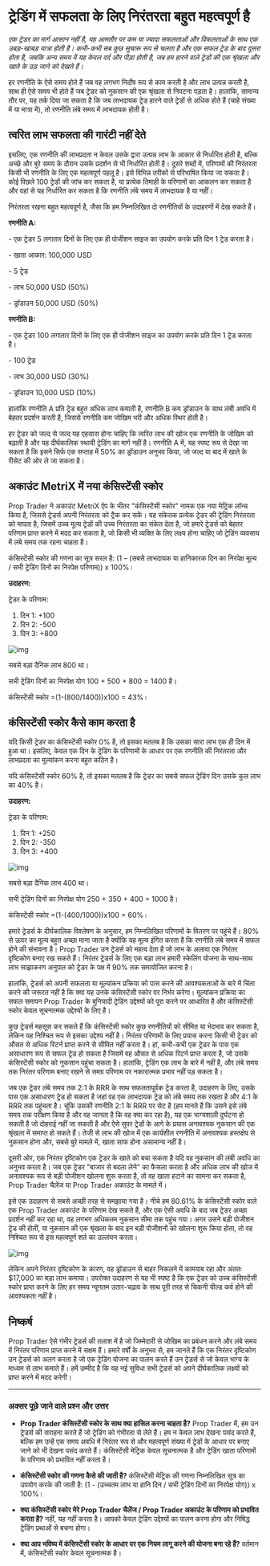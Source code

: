 # ट्रेडिंग में सफलता के लिए निरंतरता बहुत महत्वपूर्ण है

_एक ट्रेडर का मार्ग आसान नहीं है, यह आमतौर पर कम या ज्यादा सफलताओं और विफलताओं के साथ एक उबड़-खाबड़ यात्रा होती है। कभी-कभी सब कुछ सुचारू रूप से चलता है और एक सफल ट्रेड के बाद दूसरा होता है, जबकि अन्य समय में यह केवल दर्द और पीड़ा होती है, जब हम हारने वाले ट्रेडों की एक श्रृंखला और खाते के उड़ जाने को देखते हैं।_

हर रणनीति के ऐसे समय होते हैं जब वह लगभग निर्दोष रूप से काम करती है और लाभ उत्पन्न करती है, साथ ही ऐसे समय भी होते हैं जब ट्रेडर को नुकसान की एक श्रृंखला से निपटना पड़ता है। हालांकि, सामान्य तौर पर, यह तर्क दिया जा सकता है कि जब लाभदायक ट्रेड हारने वाले ट्रेडों से अधिक होते हैं (चाहे संख्या में या मात्रा में), तो रणनीति लंबे समय में लाभदायक होती है।

## त्वरित लाभ सफलता की गारंटी नहीं देते

इसलिए, एक रणनीति की लाभप्रदता न केवल उसके द्वारा उत्पन्न लाभ के आकार से निर्धारित होती है, बल्कि अच्छे और बुरे समय के दौरान उसके प्रदर्शन से भी निर्धारित होती है। दूसरे शब्दों में, परिणामों की निरंतरता किसी भी रणनीति के लिए एक महत्वपूर्ण पहलू है। इसे विभिन्न तरीकों से परिभाषित किया जा सकता है। कोई पिछले 100 ट्रेडों की जांच कर सकता है, या प्रत्येक तिमाही के परिणामों का आकलन कर सकता है और वहां से यह निर्धारित कर सकता है कि रणनीति लंबे समय में लाभदायक है या नहीं।

निरंतरता रखना बहुत महत्वपूर्ण है, जैसा कि हम निम्नलिखित दो रणनीतियों के उदाहरणों में देख सकते हैं।

**रणनीति A:**

\- एक ट्रेडर 5 लगातार दिनों के लिए एक ही पोजीशन साइज का उपयोग करके प्रति दिन 1 ट्रेड करता है।

\- खाता आकार: 100,000 USD

\- 5 ट्रेड

\- लाभ 50,000 USD (50%)

\- ड्रॉडाउन 50,000 USD (50%)

**रणनीति B:**

\- एक ट्रेडर 100 लगातार दिनों के लिए एक ही पोजीशन साइज का उपयोग करके प्रति दिन 1 ट्रेड करता है।

\- 100 ट्रेड

\- लाभ 30,000 USD (30%)

\- ड्रॉडाउन 10,000 USD (10%)

हालांकि रणनीति A प्रति ट्रेड बहुत अधिक लाभ कमाती है, रणनीति B कम ड्रॉडाउन के साथ लंबी अवधि में बेहतर प्रदर्शन करती है, जिससे रणनीति कम जोखिम भरी और अधिक स्थिर होती है।

हर ट्रेडर को जल्द से जल्द यह एहसास होना चाहिए कि त्वरित लाभ की खोज एक रणनीति के जोखिम को बढ़ाती है और यह दीर्घकालिक स्थायी ट्रेडिंग का मार्ग नहीं है। रणनीति A में, यह स्पष्ट रूप से देखा जा सकता है कि इसने सिर्फ एक सप्ताह में 50% का ड्रॉडाउन अनुभव किया, जो जल्द या बाद में खाते के रीसेट की ओर ले जा सकता है।

## अकाउंट MetriX में नया कंसिस्टेंसी स्कोर

Prop Trader ने अकाउंट MetriX ऐप के भीतर "कंसिस्टेंसी स्कोर" नामक एक नया मेट्रिक लॉन्च किया है, जिससे ट्रेडर्स अपनी निरंतरता को ट्रैक कर सकें। यह संकेतक प्रत्येक ट्रेडर की ट्रेडिंग निरंतरता को मापता है, जिसमें उच्च मूल्य ट्रेडों की उच्च निरंतरता का संकेत देता है, जो हमारे ट्रेडर्स को बेहतर परिणाम प्राप्त करने में मदद कर सकता है, जो किसी भी व्यक्ति के लिए लक्ष्य होना चाहिए जो ट्रेडिंग व्यवसाय में लंबे समय तक रहना चाहता है।

कंसिस्टेंसी स्कोर की गणना का सूत्र सरल है: (1 – (सबसे लाभदायक या हानिकारक दिन का निरपेक्ष मूल्य / सभी ट्रेडिंग दिनों का निरपेक्ष परिणाम)) x 100%।

**उदाहरण:**

ट्रेडर के परिणाम:

1. दिन 1: +100
2. दिन 2: -500
3. दिन 3: +800

![img](/files/Consist-priklad-1.jpg)

सबसे बड़ा दैनिक लाभ 800 था।

सभी ट्रेडिंग दिनों का निरपेक्ष योग 100 + 500 + 800 = 1400 है।

कंसिस्टेंसी स्कोर =(1-(800/1400))x100 = 43%।

## कंसिस्टेंसी स्कोर कैसे काम करता है

यदि किसी ट्रेडर का कंसिस्टेंसी स्कोर 0% है, तो इसका मतलब है कि उसका सारा लाभ एक ही दिन में हुआ था। इसलिए, केवल एक दिन के ट्रेडिंग के परिणामों के आधार पर एक रणनीति की निरंतरता और लाभप्रदता का मूल्यांकन करना बहुत कठिन है।

यदि कंसिस्टेंसी स्कोर 60% है, तो इसका मतलब है कि ट्रेडर का सबसे सफल ट्रेडिंग दिन उसके कुल लाभ का 40% है।

**उदाहरण:**

ट्रेडर के परिणाम:

1. दिन 1: +250
2. दिन 2: -350
3. दिन 3: +400

![img](/files/Consist-priklad-2.jpg)

सबसे बड़ा दैनिक लाभ 400 था।

सभी ट्रेडिंग दिनों का निरपेक्ष योग 250 + 350 + 400 = 1000 है।

कंसिस्टेंसी स्कोर =(1-(400/1000))x100 = 60%।

हमारे ट्रेडर्स के दीर्घकालिक विश्लेषण के अनुसार, हम निम्नलिखित परिणामों के वितरण पर पहुंचे हैं। 80% से ऊपर का मूल्य बहुत अच्छा माना जाता है क्योंकि यह मूल्य इंगित करता है कि रणनीति लंबे समय में सफल होने की संभावना है। Prop Trader उन ट्रेडर्स को महत्व देता है जो लाभ के अलावा एक निरंतर दृष्टिकोण बनाए रख सकते हैं। निरंतर ट्रेडर्स के लिए एक बड़ा लाभ हमारी स्केलिंग योजना के साथ-साथ लाभ साझाकरण अनुपात को ट्रेडर के पक्ष में 90% तक समायोजित करना है।

हालांकि, ट्रेडर्स को अपनी सफलता या मूल्यांकन प्रक्रिया को पास करने की आवश्यकताओं के बारे में चिंता करने की जरूरत नहीं है कि क्या यह उनके कंसिस्टेंसी स्कोर पर निर्भर करेगा। मूल्यांकन प्रक्रिया का सफल समापन Prop Trader के बुनियादी ट्रेडिंग उद्देश्यों को पूरा करने पर आधारित है और कंसिस्टेंसी स्कोर केवल सूचनात्मक उद्देश्यों के लिए है।

कुछ ट्रेडर्स महसूस कर सकते हैं कि कंसिस्टेंसी स्कोर कुछ रणनीतियों को सीमित या भेदभाव कर सकता है, लेकिन यह निश्चित रूप से इसका उद्देश्य नहीं है। निरंतर परिणामों के लिए प्रयास करना किसी भी ट्रेडर को औसत से अधिक रिटर्न प्राप्त करने से सीमित नहीं करता है। हां, कभी-कभी एक ट्रेडर के पास एक असाधारण रूप से सफल ट्रेड हो सकता है जिसमें वह औसत से अधिक रिटर्न प्राप्त करता है, जो उसके कंसिस्टेंसी स्कोर को नुकसान पहुंचा सकता है। हालांकि, ट्रेडिंग एक लाभ के बारे में नहीं है, और लंबे समय तक निरंतर परिणाम बनाए रखने से समग्र परिणाम पर नकारात्मक प्रभाव नहीं पड़ सकता है।

जब एक ट्रेडर लंबे समय तक 2:1 के RRR के साथ सफलतापूर्वक ट्रेड करता है, उदाहरण के लिए, उसके पास एक असाधारण ट्रेड हो सकता है जहां वह एक लाभदायक ट्रेड को लंबे समय तक रखता है और 4:1 के RRR तक पहुंचता है। चूंकि उसकी रणनीति 2:1 के RRR पर सेट है (हम मानते हैं कि उसने इसे लंबे समय तक परीक्षण किया है और वह जानता है कि वह क्या कर रहा है), यह एक भाग्यशाली दुर्घटना हो सकती है जो दोहराई नहीं जा सकती है और ऐसे सुपर ट्रेडों के आगे के प्रयास अनावश्यक नुकसान की एक श्रृंखला में समाप्त हो सकते हैं। तेजी से लाभ की खोज में एक कार्यशील रणनीति में अनावश्यक हस्तक्षेप से नुकसान होना और, सबसे बुरे मामले में, खाता साफ होना असामान्य नहीं है।

दूसरी ओर, एक निरंतर दृष्टिकोण एक ट्रेडर के खाते को बचा सकता है यदि वह नुकसान की लंबी अवधि का अनुभव करता है। जब एक ट्रेडर "बाजार से बदला लेने" का फैसला करता है और अधिक लाभ की खोज में अनावश्यक रूप से बड़ी पोजीशन खोलना शुरू करता है, तो वह खाता हटाने का सामना कर सकता है, Prop Trader चैलेंज या Prop Trader अकाउंट के मामले में।

इसे एक उदाहरण से सबसे अच्छी तरह से समझाया गया है। नीचे हम 80.61% के कंसिस्टेंसी स्कोर वाले एक Prop Trader अकाउंट के परिणाम देख सकते हैं, और एक ऐसी अवधि के बाद जब ट्रेडर अच्छा प्रदर्शन नहीं कर रहा था, वह लगभग अधिकतम नुकसान सीमा तक पहुंच गया। अगर उसने बड़ी पोजीशन ट्रेड की होतीं, या नुकसान की एक श्रृंखला के बाद इन बड़ी पोजीशनों को खोलना शुरू किया होता, तो वह निश्चित रूप से इस महत्वपूर्ण शर्त का उल्लंघन करता।

![img](/files/Consist-graf.png)

लेकिन अपने निरंतर दृष्टिकोण के कारण, वह ड्रॉडाउन से बाहर निकलने में कामयाब रहा और अंततः $17,000 का बड़ा लाभ कमाया। उपरोक्त उदाहरण से यह भी स्पष्ट है कि एक ट्रेडर को उच्च कंसिस्टेंसी स्कोर प्राप्त करने के लिए हर समय न्यूनतम उतार-चढ़ाव के साथ पूरी तरह से चिकनी यील्ड कर्व होने की आवश्यकता नहीं है।

## निष्कर्ष

Prop Trader ऐसे गंभीर ट्रेडर्स की तलाश में है जो जिम्मेदारी से जोखिम का प्रबंधन करने और लंबे समय में निरंतर परिणाम प्राप्त करने में सक्षम हैं। हमारे वर्षों के अनुभव से, हम जानते हैं कि एक निरंतर दृष्टिकोण उन ट्रेडर्स को अलग करता है जो एक ट्रेडिंग योजना का पालन करते हैं उन ट्रेडर्स से जो केवल भाग्य के माध्यम से लाभ कमाते हैं। हमें उम्मीद है कि यह नई सुविधा सभी ट्रेडर्स को अपने दीर्घकालिक लक्ष्यों को प्राप्त करने में मदद करेगी।

---

### अक्सर पूछे जाने वाले प्रश्न और उत्तर

- **Prop Trader कंसिस्टेंसी स्कोर के साथ क्या हासिल करना चाहता है?** Prop Trader में, हम उन ट्रेडर्स की सराहना करते हैं जो ट्रेडिंग को गंभीरता से लेते हैं। हम न केवल लाभ देखना पसंद करते हैं, बल्कि हम उन्हें एक समय अवधि में निरंतर रूप से और महत्वपूर्ण संख्या में ट्रेडों के आधार पर बनाए जाने को भी देखना पसंद करते हैं। कंसिस्टेंसी मेट्रिक केवल सूचनात्मक है और ट्रेडिंग खाता परिणामों के परिणाम को प्रभावित नहीं करता है।

- **कंसिस्टेंसी स्कोर की गणना कैसे की जाती है?** कंसिस्टेंसी मेट्रिक की गणना निम्नलिखित सूत्र का उपयोग करके की जाती है: (1 - (उच्चतम लाभ या हानि दिन / सभी ट्रेडिंग दिनों का निरपेक्ष योग)) x 100%।

- **क्या कंसिस्टेंसी स्कोर मेरे Prop Trader चैलेंज / Prop Trader अकाउंट के परिणाम को प्रभावित करता है?** नहीं, यह नहीं करता है। आपको केवल ट्रेडिंग उद्देश्यों का पालन करना होगा और निषिद्ध ट्रेडिंग प्रथाओं से बचना होगा।

- **क्या आप भविष्य में कंसिस्टेंसी स्कोर के आधार पर एक नियम लागू करने की योजना बना रहे हैं?** वर्तमान में, कंसिस्टेंसी स्कोर केवल सूचनात्मक है।
